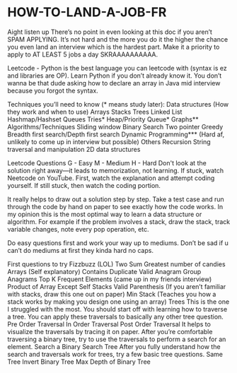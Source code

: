 # HOW-TO-LAND-A-JOB-FR

Aight listen up
There’s no point in even looking at this doc if you aren’t SPAM APPLYING. It’s not hard and the more you do it the higher the chance you even land an interview which is the hardest part. Make it a priority to apply to AT LEAST 5 jobs a day SKRAAAAAAAAAA.






Leetcode -
Python is the best language you can leetcode with (syntax is ez and libraries are OP). Learn Python if you don’t already know it. You don’t wanna be that dude asking how to declare an array in Java mid interview because you forgot the syntax.

Techniques you’ll need to know (* means study later):
Data structures (How they work and when to use)
Arrays
Stacks
Trees
Linked List
Hashmap/Hashset
Queues
Tries*
Heap/Priority Queue*
Graphs**
Algorithms/Techniques
Sliding window
Binary Search
Two pointer
Greedy
Breadth first search/Depth first search
Dynamic Programming*** (Hard af, unlikely to come up in interview but possible)
Others
Recursion
String traversal and manipulation
2D data structures







Leetcode Questions
G - Easy
M - Medium
H - Hard
Don't look at the solution right away—it leads to memorization, not learning. If stuck, watch Neetcode on YouTube. First, watch the explanation and attempt coding yourself. If still stuck, then watch the coding portion.

It really helps to draw out a solution step by step. Take a test case and run through the code by hand on paper to see exactly how the code works. In my opinion this is the most optimal way to learn a data structure or algorithm. For example if the problem involves a stack, draw the stack, track variable changes, note every pop operation, etc.

Do easy questions first and work your way up to mediums. Don’t be sad if u can’t do mediums at first they kinda hard no caps.

First questions to try
Fizzbuzz (LOL)
Two Sum
Greatest number of candies
Arrays (Self explanatory)
Contains Duplicate
Valid Anagram
Group Anagrams
Top K Frequent Elements (came up in my friends interview)
Product of Array Except Self
Stacks
Valid Parenthesis (If you aren’t familiar with stacks, draw this one out on paper)
Min Stack (Teaches you how a stack works by making you design one using an array)
Trees
This is the one I struggled with the most. You should start off with learning how to traverse a tree. You can apply these traversals to basically any other tree question.
Pre Order Traversal
In Order Traversal
Post Order Traversal
It helps to visualize the traversals by tracing it on paper. After you’re comfortable traversing a binary tree, try to use the traversals to perform a search for an element.
Search a Binary Search Tree
After you fully understand how the search and traversals work for trees, try a few basic tree questions.
Same Tree
Invert Binary Tree
Max Depth of Binary Tree
